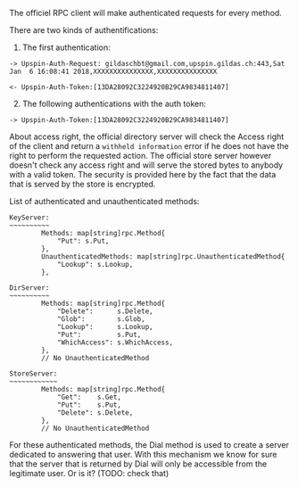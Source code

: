 The officiel RPC client will make authenticated requests for every
method.

There are two kinds of authentifications:

1. The first authentication:

```
-> Upspin-Auth-Request: gildaschbt@gmail.com,upspin.gildas.ch:443,Sat Jan  6 16:08:41 2018,XXXXXXXXXXXXXXX,XXXXXXXXXXXXXXX

<- Upspin-Auth-Token:[13DA28092C3224920B29CA9834811407]
```

2. The following authentications with the auth token:

```
-> Upspin-Auth-Token:[13DA28092C3224920B29CA9834811407]
```

About access right, the official directory server will check the
Access right of the client and return a `withheld information` error
if he does not have the right to perform the requested action. The
official store server however doesn't check any access right and will
serve the stored bytes to anybody with a valid token. The security is
provided here by the fact that the data that is served by the store is
encrypted.

List of authenticated and unauthenticated methods:

```
KeyServer:
~~~~~~~~~~
		Methods: map[string]rpc.Method{
			"Put": s.Put,
		},
		UnauthenticatedMethods: map[string]rpc.UnauthenticatedMethod{
			"Lookup": s.Lookup,
		},

DirServer:
~~~~~~~~~~
		Methods: map[string]rpc.Method{
			"Delete":      s.Delete,
			"Glob":        s.Glob,
			"Lookup":      s.Lookup,
			"Put":         s.Put,
			"WhichAccess": s.WhichAccess,
		},
        // No UnauthenticatedMethod

StoreServer:
~~~~~~~~~~~~
		Methods: map[string]rpc.Method{
			"Get":    s.Get,
			"Put":    s.Put,
			"Delete": s.Delete,
		},
        // No UnauthenticatedMethod
```

For these authenticated methods, the Dial method is used to create a
server dedicated to answering that user. With this mechanism we know
for sure that the server that is returned by Dial will only be
accessible from the legitimate user. Or is it? (TODO: check that)
